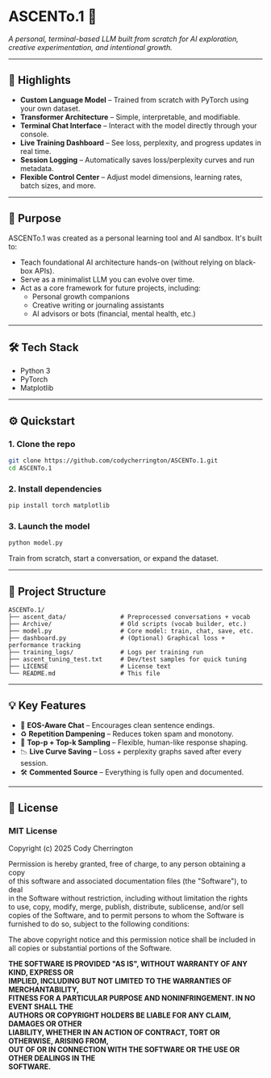 # ASCENTo.1 🚀  
*A personal, terminal-based LLM built from scratch for AI exploration, creative experimentation, and intentional growth.*

---

## 🌟 Highlights

- **Custom Language Model** – Trained from scratch with PyTorch using your own dataset.
- **Transformer Architecture** – Simple, interpretable, and modifiable.
- **Terminal Chat Interface** – Interact with the model directly through your console.
- **Live Training Dashboard** – See loss, perplexity, and progress updates in real time.
- **Session Logging** – Automatically saves loss/perplexity curves and run metadata.
- **Flexible Control Center** – Adjust model dimensions, learning rates, batch sizes, and more.

---

## 🧠 Purpose

ASCENTo.1 was created as a personal learning tool and AI sandbox. It's built to:

- Teach foundational AI architecture hands-on (without relying on black-box APIs).
- Serve as a minimalist LLM you can evolve over time.
- Act as a core framework for future projects, including:
  - Personal growth companions  
  - Creative writing or journaling assistants  
  - AI advisors or bots (financial, mental health, etc.)

---

## 🛠️ Tech Stack

- Python 3
- PyTorch
- Matplotlib

---

## ⚙️ Quickstart

### 1. Clone the repo

```bash
git clone https://github.com/codycherrington/ASCENTo.1.git
cd ASCENTo.1
```

### 2. Install dependencies

```bash
pip install torch matplotlib
```

### 3. Launch the model

```bash
python model.py
```

Train from scratch, start a conversation, or expand the dataset.

---

## 📂 Project Structure

```
ASCENTo.1/
├── ascent_data/               # Preprocessed conversations + vocab
├── Archive/                   # Old scripts (vocab builder, etc.)
├── model.py                   # Core model: train, chat, save, etc.
├── dashboard.py               # (Optional) Graphical loss + performance tracking
├── training_logs/             # Logs per training run
├── ascent_tuning_test.txt     # Dev/test samples for quick tuning
├── LICENSE                    # License text
└── README.md                  # This file
```

---

## 💡 Key Features

- 🧠 **EOS-Aware Chat** – Encourages clean sentence endings.
- ♻️ **Repetition Dampening** – Reduces token spam and monotony.
- 🎯 **Top-p + Top-k Sampling** – Flexible, human-like response shaping.
- 📉 **Live Curve Saving** – Loss + perplexity graphs saved after every session.
- 🛠️ **Commented Source** – Everything is fully open and documented.

---

## 📝 License

### MIT License

Copyright (c) 2025 Cody Cherrington

Permission is hereby granted, free of charge, to any person obtaining a copy  
of this software and associated documentation files (the "Software"), to deal  
in the Software without restriction, including without limitation the rights  
to use, copy, modify, merge, publish, distribute, sublicense, and/or sell  
copies of the Software, and to permit persons to whom the Software is  
furnished to do so, subject to the following conditions:

The above copyright notice and this permission notice shall be included in  
all copies or substantial portions of the Software.

**THE SOFTWARE IS PROVIDED "AS IS", WITHOUT WARRANTY OF ANY KIND, EXPRESS OR  
IMPLIED, INCLUDING BUT NOT LIMITED TO THE WARRANTIES OF MERCHANTABILITY,  
FITNESS FOR A PARTICULAR PURPOSE AND NONINFRINGEMENT. IN NO EVENT SHALL THE  
AUTHORS OR COPYRIGHT HOLDERS BE LIABLE FOR ANY CLAIM, DAMAGES OR OTHER  
LIABILITY, WHETHER IN AN ACTION OF CONTRACT, TORT OR OTHERWISE, ARISING FROM,  
OUT OF OR IN CONNECTION WITH THE SOFTWARE OR THE USE OR OTHER DEALINGS IN THE  
SOFTWARE.**
